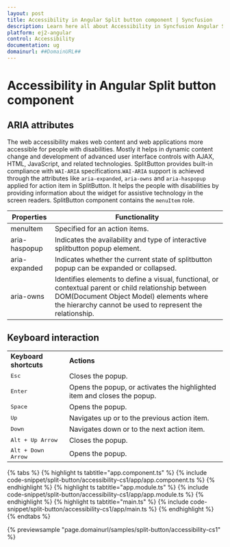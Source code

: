 ```yaml
---
layout: post
title: Accessibility in Angular Split button component | Syncfusion
description: Learn here all about Accessibility in Syncfusion Angular Split button component of Syncfusion Essential JS 2 and more.
platform: ej2-angular
control: Accessibility 
documentation: ug
domainurl: ##DomainURL##
---
```


# Accessibility in Angular Split button component

## ARIA attributes

The web accessibility makes web content and web applications more accessible for people with disabilities. Mostly it helps in dynamic content change and development of advanced user interface controls with AJAX, HTML, JavaScript, and related technologies.
SplitButton provides built-in compliance with `WAI-ARIA` specifications.`WAI-ARIA` support is achieved through the attributes like `aria-expanded`, `aria-owns` and `aria-haspopup` applied for action item in SplitButton. It helps the people with disabilities by providing information about the widget for assistive technology in the screen readers.
SplitButton component contains the  `menuItem` role.

| Properties | Functionality |
| ------------ | ----------------------- |
| menuItem | Specified for an action items. |
| aria-haspopup | Indicates the availability and type of interactive splitbutton popup element. |
| aria-expanded | Indicates whether the current state of splitbutton popup can be expanded or collapsed. |
| aria-owns | Identifies elements to define a visual, functional, or contextual parent or child relationship between DOM(Document Object Model) elements where the hierarchy cannot be used to represent the relationship. |

## Keyboard interaction

<!-- markdownlint-disable MD033 -->

<table>
<tr>
<td>
<b>Keyboard shortcuts</b></td><td>
<b>Actions</b></td></tr>
<tr>
<td>
<kbd>Esc</kbd></td><td>
Closes the popup.</td></tr>
<tr>
<td>
<kbd>Enter</kbd></td><td>
Opens the popup, or activates the highlighted item and closes the popup.</td></tr>
<tr>
<td>
<kbd>Space</kbd></td><td>
Opens the popup.</td></tr>
<tr>
<td>
<kbd>Up</kbd></td><td>
Navigates up or to the previous action item.</td></tr>
<tr>
<td>
<kbd>Down</kbd></td><td>
Navigates down or to the next action item.</td></tr>
<tr>
<td>
<kbd>Alt + Up Arrow</kbd></td><td>
Closes the popup.</td></tr>
<tr>
<td>
<kbd>Alt + Down Arrow</kbd></td><td>
Opens the popup.</td></tr>
</table>

{% tabs %}
{% highlight ts tabtitle="app.component.ts" %}
{% include code-snippet/split-button/accessibility-cs1/app/app.component.ts %}
{% endhighlight %}
{% highlight ts tabtitle="app.module.ts" %}
{% include code-snippet/split-button/accessibility-cs1/app/app.module.ts %}
{% endhighlight %}
{% highlight ts tabtitle="main.ts" %}
{% include code-snippet/split-button/accessibility-cs1/app/main.ts %}
{% endhighlight %}
{% endtabs %}
  
{% previewsample "page.domainurl/samples/split-button/accessibility-cs1" %}